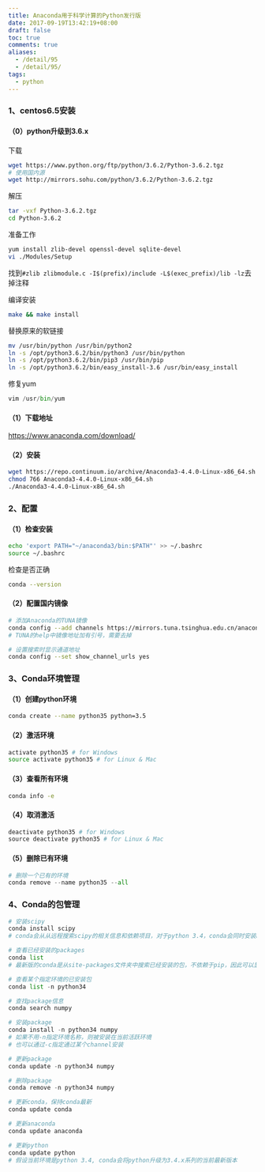 ```yaml
---
title: Anaconda用于科学计算的Python发行版
date: 2017-09-19T13:42:19+08:00
draft: false
toc: true
comments: true
aliases:
  - /detail/95
  - /detail/95/
tags:
  - python
---
```


### 1、centos6.5安装

#### （0）python升级到3.6.x

下载

```bash
wget https://www.python.org/ftp/python/3.6.2/Python-3.6.2.tgz
# 使用国内源
wget http://mirrors.sohu.com/python/3.6.2/Python-3.6.2.tgz
```

解压

```bash
tar -vxf Python-3.6.2.tgz
cd Python-3.6.2
```

准备工作

```bash
yum install zlib-devel openssl-devel sqlite-devel
vi ./Modules/Setup
```

找到`#zlib zlibmodule.c -I$(prefix)/include -L$(exec_prefix)/lib -lz`去掉注释

编译安装

```bash
make && make install
```

替换原来的软链接

```bash
mv /usr/bin/python /usr/bin/python2
ln -s /opt/python3.6.2/bin/python3 /usr/bin/python
ln -s /opt/python3.6.2/bin/pip3 /usr/bin/pip
ln -s /opt/python3.6.2/bin/easy_install-3.6 /usr/bin/easy_install
```

修复yum

```python
vim /usr/bin/yum
```

#### （1）下载地址

https://www.anaconda.com/download/

#### （2）安装

```bash
wget https://repo.continuum.io/archive/Anaconda3-4.4.0-Linux-x86_64.sh
chmod 766 Anaconda3-4.4.0-Linux-x86_64.sh
./Anaconda3-4.4.0-Linux-x86_64.sh
```

### 2、配置

#### （1）检查安装

```bash
echo 'export PATH="~/anaconda3/bin:$PATH"' >> ~/.bashrc
source ~/.bashrc
```

检查是否正确

```bash
conda --version
```

#### （2）配置国内镜像

```bash
# 添加Anaconda的TUNA镜像
conda config --add channels https://mirrors.tuna.tsinghua.edu.cn/anaconda/pkgs/free/
# TUNA的help中镜像地址加有引号，需要去掉

# 设置搜索时显示通道地址
conda config --set show_channel_urls yes
```

### 3、Conda环境管理

#### （1）创建python环境

```bash
conda create --name python35 python=3.5
```

#### （2）激活环境

```bash
activate python35 # for Windows
source activate python35 # for Linux & Mac
```

#### （3）查看所有环境

```bash
conda info -e
```

#### （4）取消激活

```py
deactivate python35 # for Windows
source deactivate python35 # for Linux & Mac
```

#### （5）删除已有环境

```py
# 删除一个已有的环境
conda remove --name python35 --all
```

### 4、Conda的包管理

```py
# 安装scipy
conda install scipy
# conda会从从远程搜索scipy的相关信息和依赖项目，对于python 3.4，conda会同时安装numpy和mkl（运算加速的库）

# 查看已经安装的packages
conda list
# 最新版的conda是从site-packages文件夹中搜索已经安装的包，不依赖于pip，因此可以显示出通过各种方式安装的包

# 查看某个指定环境的已安装包
conda list -n python34

# 查找package信息
conda search numpy

# 安装package
conda install -n python34 numpy
# 如果不用-n指定环境名称，则被安装在当前活跃环境
# 也可以通过-c指定通过某个channel安装

# 更新package
conda update -n python34 numpy

# 删除package
conda remove -n python34 numpy

# 更新conda，保持conda最新
conda update conda

# 更新anaconda
conda update anaconda

# 更新python
conda update python
# 假设当前环境是python 3.4, conda会将python升级为3.4.x系列的当前最新版本
```
